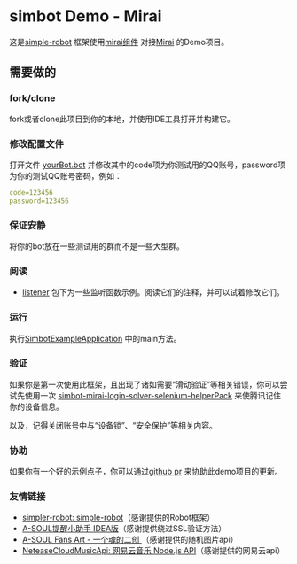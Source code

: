 # simbot Demo - Mirai

这是[simple-robot](https://github.com/ForteScarlet/simpler-robot) 框架使用[mirai组件](https://github.com/ForteScarlet/simpler-robot/tree/dev/component/component-mirai) 对接[Mirai](https://github.com/mamoe/mirai) 的Demo项目。

## 需要做的
### fork/clone
fork或者clone此项目到你的本地，并使用IDE工具打开并构建它。

### 修改配置文件
打开文件 [yourBot.bot](src/main/resources/simbot-bots/yourBot.bot) 并修改其中的code项为你测试用的QQ账号，password项为你的测试QQ账号密码，例如：
```yaml
code=123456
password=123456
```

### 保证安静
将你的bot放在一些测试用的群而不是一些大型群。

### 阅读
- [listener](src/main/java/love/simbot/example/listener) 包下为一些监听函数示例。阅读它们的注释，并可以试着修改它们。

### 运行
执行[SimbotExampleApplication](src/main/java/love/simbot/example/SimbotExampleApplication.java) 中的main方法。

### 验证
如果你是第一次使用此框架，且出现了诸如需要“滑动验证”等相关错误，你可以尝试先使用一次 [simbot-mirai-login-solver-selenium-helperPack](https://github.com/simple-robot/simbot-mirai-login-solver-selenium-helperPack) 来使腾讯记住你的设备信息。

以及，记得关闭账号中与“设备锁”、“安全保护”等相关内容。

### 协助
如果你有一个好的示例点子，你可以通过[github pr](https://github.com/simple-robot/simbot-mirai-demo/pulls) 来协助此demo项目的更新。

### 友情链接

- [simpler-robot: simple-robot](https://github.com/Maousuki/simpler-robot)（感谢提供的Robot框架）
- [A-SOUL提醒小助手 IDEA版](https://github.com/cnsky1103/A-SOUL-Reminder)（感谢提供绕过SSL验证方法）
- [A-SOUL Fans Art - 一个魂的二创 ](https://asoul.cloud/)（感谢提供的随机图片api）
- [NeteaseCloudMusicApi: 网易云音乐 Node.js API](https://github.com/Maousuki/NeteaseCloudMusicApi)（感谢提供的网易云api）

